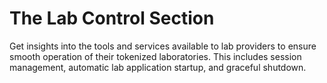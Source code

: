 # The Lab Control Section

Get insights into the tools and services available to lab providers to ensure smooth operation of their tokenized laboratories. This includes session management, automatic lab application startup, and graceful shutdown.
